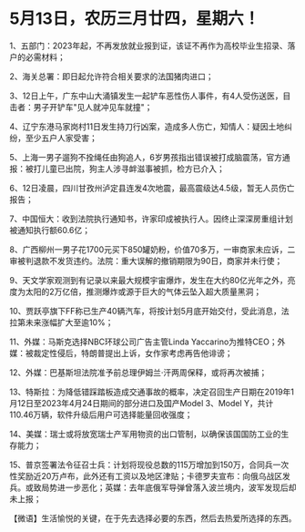 # 5月13日，农历三月廿四，星期六！

1、五部门：2023年起，不再发放就业报到证，该证不再作为高校毕业生招录、落户的必需材料；

2、海关总署：即日起允许符合相关要求的法国猪肉进口；

3、12日上午，广东中山大涌镇发生一起铲车恶性伤人事件，有4人受伤送医，目击者：男子开铲车"见人就冲见车就撞"；

4、辽宁东港马家岗村11日发生持刀行凶案，造成多人伤亡，知情人：疑因土地纠纷，至少五户人家受害；

5、上海一男子遛狗不拴绳任由狗追人，6岁男孩指出错误被打成脑震荡，官方通报：被打儿童已出院，狗主人涉寻衅滋事被抓，检方已介入；

6、12日凌晨，四川甘孜州泸定县连发4次地震，最高震级达4.5级，暂无人员伤亡报告；

7、中国恒大：收到法院执行通知书，许家印成被执行人。因终止深深房重组计划被通知执行额60.6亿；

8、广西柳州一男子花1700元买下850罐奶粉，价值70多万，一审商家未应诉，二审被判退款不发货违约。法院：重大误解的撤销期限为90日，商家并未行使；

9、天文学家观测到有记录以来最大规模宇宙爆炸，发生在大约80亿光年之外，亮度为太阳的2万亿倍，推测爆炸或源于巨大的气体云坠入超大质量黑洞；

10、贾跃亭旗下FF称已生产40辆汽车，将按计划5月底开始交付，受此消息，法拉第未来涨幅扩大至逾10%；

11、外媒：马斯克选择NBC环球公司广告主管Linda Yaccarino为推特CEO；外媒：被裁定性侵后，特朗普提出上诉，女作家考虑再告他诽谤；

12、外媒：巴基斯坦法院准予前总理伊姆兰·汗两周保释，或将再次被捕；

13、特斯拉：为降低错踩踏板造成交通事故的概率，决定召回生产日期在2019年1月12日至2023年4月24日期间的部分进口及国产Model 3、Model Y，共计110.46万辆，软件升级后用户可选择能量回收强度；

14、美媒：瑞士或将放宽瑞士产军用物资的出口管制，以确保该国国防工业的生存能力；

15、普京签署法令征召士兵：计划将现役总数的115万增加到150万，合同兵一次性奖励近20万卢布，此外还有工资以及地区津贴；卡德罗夫宣布：向俄乌战区发兵。或致局势进一步恶化；英媒：去年底俄军导弹曾落入波兰境内，波军发现后却未上报；



【微语】生活愉悦的关键，在于先去选择必要的东西，然后去热爱所选择的东西。

